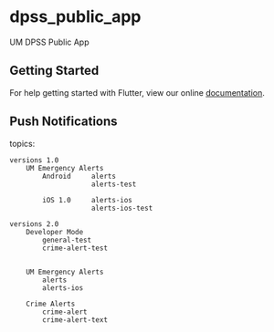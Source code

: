 # dpss_public_app
UM DPSS Public App

## Getting Started
For help getting started with Flutter, view our online
[documentation](https://flutter.io/).

## Push Notifications
topics:

    versions 1.0
        UM Emergency Alerts
            Android     alerts
                        alerts-test
                    
            iOS 1.0     alerts-ios
                        alerts-ios-test

    versions 2.0
        Developer Mode
            general-test
            crime-alert-test
            
    
        UM Emergency Alerts
            alerts
            alerts-ios
            
        Crime Alerts
            crime-alert
            crime-alert-text